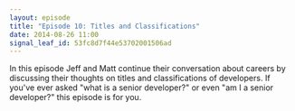 ```yaml
---
layout: episode
title: "Episode 10: Titles and Classifications"
date: 2014-08-26 11:00
signal_leaf_id: 53fc8d7f44e53702001506ad
---
```


In this episode Jeff and Matt continue their conversation about careers by discussing their thoughts on titles and classifications of developers. If you've ever asked "what is a senior developer?" or even "am I a senior developer?" this episode is for you.
